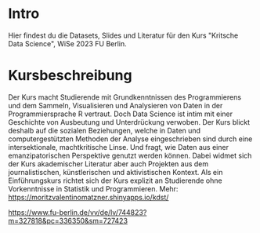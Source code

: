 # Intro 
Hier findest du die Datasets, Slides und Literatur für den Kurs "Kritsche Data Science", WiSe 2023 FU Berlin. 

# Kursbeschreibung 
Der Kurs macht Studierende mit Grundkenntnissen des Programmierens und dem Sammeln, Visualisieren und Analysieren von Daten in der Programmiersprache R vertraut. Doch Data Science ist intim mit einer Geschichte von Ausbeutung und Unterdrückung verwoben. Der Kurs blickt deshalb auf die sozialen Beziehungen, welche in Daten und computergestützten Methoden der Analyse eingeschrieben sind durch eine intersektionale, machtkritische Linse. Und fragt, wie Daten aus einer emanzipatorischen Perspektive genutzt werden können. Dabei widmet sich der Kurs akademischer Literatur aber auch Projekten aus dem journalistischen, künstlerischen und aktivistischen Kontext. Als ein Einführungskurs richtet sich der Kurs explizit an Studierende ohne Vorkenntnisse in Statistik und Programmieren. Mehr: https://moritzvalentinomatzner.shinyapps.io/kdst/ 

https://www.fu-berlin.de/vv/de/lv/744823?m=327818&pc=336350&sm=727423 

